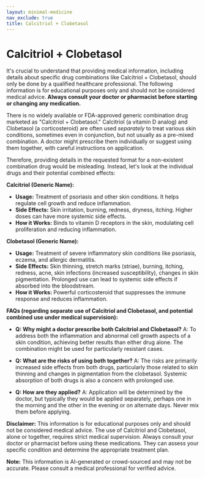 ```yaml
---
layout: minimal-medicine
nav_exclude: true
title: Calcitriol + Clobetasol
---
```


# Calcitriol + Clobetasol

It's crucial to understand that providing medical information, including details about specific drug combinations like Calcitriol + Clobetasol, should only be done by a qualified healthcare professional.  The following information is for educational purposes only and should not be considered medical advice.  **Always consult your doctor or pharmacist before starting or changing any medication.**

There is no widely available or FDA-approved generic combination drug marketed as "Calcitriol + Clobetasol."  Calcitriol (a vitamin D analog) and Clobetasol (a corticosteroid) are often used *separately* to treat various skin conditions, sometimes even in conjunction, but not usually as a pre-mixed combination.  A doctor might prescribe them individually or suggest using them together, with careful instructions on application.

Therefore, providing details in the requested format for a non-existent combination drug would be misleading.  Instead, let's look at the individual drugs and their potential combined effects:


**Calcitriol (Generic Name):**

* **Usage:** Treatment of psoriasis and other skin conditions.  It helps regulate cell growth and reduce inflammation.
* **Side Effects:**  Skin irritation, burning, redness, dryness, itching.  Higher doses can have more systemic side effects.
* **How it Works:**  Binds to vitamin D receptors in the skin, modulating cell proliferation and reducing inflammation.

**Clobetasol (Generic Name):**

* **Usage:** Treatment of severe inflammatory skin conditions like psoriasis, eczema, and allergic dermatitis.
* **Side Effects:** Skin thinning, stretch marks (striae), burning, itching, redness, acne, skin infections (increased susceptibility), changes in skin pigmentation.  Prolonged use can lead to systemic side effects if absorbed into the bloodstream.
* **How it Works:** Powerful corticosteroid that suppresses the immune response and reduces inflammation.


**FAQs (regarding separate use of Calcitriol and Clobetasol, and potential combined use under medical supervision):**

* **Q: Why might a doctor prescribe both Calcitriol and Clobetasol?** A: To address both the inflammation and abnormal cell growth aspects of a skin condition, achieving better results than either drug alone.  The combination might be used for particularly resistant cases.

* **Q: What are the risks of using both together?** A:  The risks are primarily increased side effects from both drugs, particularly those related to skin thinning and changes in pigmentation from the clobetasol. Systemic absorption of both drugs is also a concern with prolonged use.

* **Q: How are they applied?** A:  Application will be determined by the doctor, but typically they would be applied separately, perhaps one in the morning and the other in the evening or on alternate days. Never mix them before applying.


**Disclaimer:**  This information is for educational purposes only and should not be considered medical advice.  The use of Calcitriol and Clobetasol, alone or together, requires strict medical supervision.  Always consult your doctor or pharmacist before using these medications. They can assess your specific condition and determine the appropriate treatment plan.


**Note:** This information is AI-generated or crowd-sourced and may not be accurate. Please consult a medical professional for verified advice.